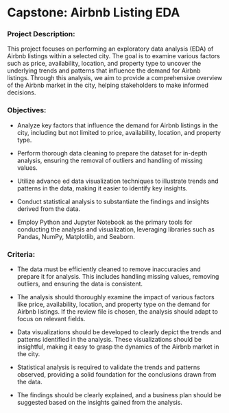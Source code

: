 # Capstone: Airbnb Listing EDA

### Project Description:

This project focuses on performing an exploratory data analysis (EDA) of Airbnb listings within a selected city. The goal is to examine various factors such as price, availability, location, and property type to uncover the underlying trends and patterns that influence the demand for Airbnb listings. Through this analysis, we aim to provide a comprehensive overview of the Airbnb market in the city, helping stakeholders to make informed decisions.

### Objectives:

- Analyze key factors that influence the demand for Airbnb listings in the city, including but not limited to price, availability, location, and property type.

- Perform thorough data cleaning to prepare the dataset for in-depth analysis, ensuring the removal of outliers and handling of missing values.

- Utilize advance
ed data visualization techniques to illustrate trends and patterns in the data, making it easier to identify key insights.

- Conduct statistical analysis to substantiate the findings and insights derived from the data.

- Employ Python and Jupyter Notebook as the primary tools for conducting the analysis and visualization, leveraging libraries such as Pandas, NumPy, Matplotlib, and Seaborn.

### Criteria:

- The data must be efficiently cleaned to remove inaccuracies and prepare it for analysis. This includes handling missing values, removing outliers, and ensuring the data is consistent.

- The analysis should thoroughly examine the impact of various factors like price, availability, location, and property type on the demand for Airbnb listings. If the review file is chosen, the analysis should adapt to focus on relevant fields.

- Data visualizations should be developed to clearly depict the trends and patterns identified in the analysis. These visualizations should be insightful, making it easy to grasp the dynamics of the Airbnb market in the city.

- Statistical analysis is required to validate the trends and patterns observed, providing a solid foundation for the conclusions drawn from the data.

- The findings should be clearly explained, and a business plan should be suggested based on the insights gained from the analysis.

